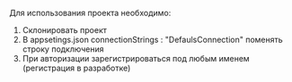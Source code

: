 Для использования проекта необходимо:

1. Склонировать проект
2. В appsetings.json connectionStrings : "DefaulsConnection" поменять строку подключения
3. При авторизации зарегистрироваться под любым именем (регистрация в разработке)
